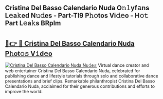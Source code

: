 ## Cristina Del Basso Calendario Nuda O𝚗𝚕yf𝚊ns L𝚎a𝚔ed N𝚞𝚍es - Part-TI9 P𝚑𝚘tos Vi𝚍𝚎o - H𝚘𝚝 Part L𝚎a𝚔s BRplm

# <h2><a href="http://kf8nm0.oniu.top/?m=Cristina+Del+Basso+Calendario+Nuda">🔗👉 🔴 Cristina Del Basso Calendario Nuda P𝚑ot𝚘𝚜 V𝚒d𝚎o</a></h2>

[![Cristina Del Basso Calendario Nuda Nu𝚍e𝚜](https://i.imgur.com/0qMVB7G.gif)](http://kf8nm0.oniu.top/?m=Cristina+Del+Basso+Calendario+Nuda)
Virtual dance creator and web entertainer Cristina Del Basso Calendario Nuda, celebrated for publishing dance and lifestyle tutorials through solo and collaborative dance presentations and brief clips. Remarkable philanthropist Cristina Del Basso Calendario Nuda, acclaimed for their generous contributions and efforts to improve the world.  
